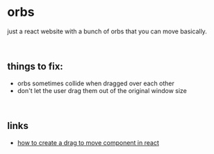# orbs

just a react website with a bunch of orbs that you can move basically.

<br>

## things to fix:
- orbs sometimes collide when dragged over each other
- don't let the user drag them out of the original window size

<br>

## links
- [how to create a drag to move component in react](https://javascript.plainenglish.io/how-to-make-a-simple-custom-drag-to-move-component-in-react-f67d5c99f925)
